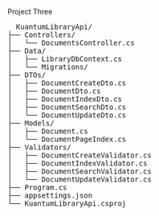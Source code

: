 Project Three

<pre lang="markdown">  KuantumLibraryApi/
├── Controllers/
│   └── DocumentsController.cs
├── Data/
│   ├── LibraryDbContext.cs
│   └── Migrations/
├── DTOs/
│   ├── DocumentCreateDto.cs
│   ├── DocumentDto.cs
│   ├── DocumentIndexDto.cs
│   ├── DocumentSearchDto.cs
│   └── DocumentUpdateDto.cs
├── Models/
│   ├── Document.cs
│   └── DocumentPageIndex.cs
├── Validators/
│   ├── DocumentCreateValidator.cs
│   ├── DocumentIndexValidator.cs
│   ├── DocumentSearchValidator.cs
│   └── DocumentUpdateValidator.cs
├── Program.cs
├── appsettings.json
└── KuantumLibraryApi.csproj  </pre>
